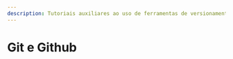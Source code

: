 ```yaml
---
description: Tutoriais auxiliares ao uso de ferramentas de versionamento git.
---
```


# Git e Github

